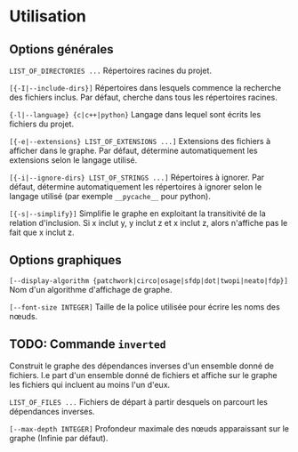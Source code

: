 # Utilisation


## Options générales
`LIST_OF_DIRECTORIES ...`
Répertoires racines du projet.

`[{-I|--include-dirs}]`
Répertoires dans lesquels commence la recherche des fichiers inclus.
Par défaut, cherche dans tous les répertoires racines.


`{-l|--language} {c|c++|python}`
Langage dans lequel sont écrits les fichiers du projet.

`[{-e|--extensions} LIST_OF_EXTENSIONS ...]`
Extensions des fichiers à afficher dans le graphe.
Par défaut, détermine automatiquement les extensions selon le langage utilisé.

`[{-i|--ignore-dirs} LIST_OF_STRINGS ...]`
Répertoires à ignorer.
Par défaut, détermine automatiquement les répertoires à ignorer selon le langage
utilisé (par exemple `__pycache__` pour python).


`[{-s|--simplify}]`
Simplifie le graphe en exploitant la transitivité de la relation d'inclusion.
Si x inclut y, y inclut z et x inclut z, alors n'affiche pas le fait que x inclut z.


## Options graphiques
`[--display-algorithm {patchwork|circo|osage|sfdp|dot|twopi|neato|fdp}]`
Nom d'un algorithme d'affichage de graphe.

`[--font-size INTEGER]`
Taille de la police utilisée pour écrire les noms des nœuds.


## TODO: Commande `inverted`
Construit le graphe des dépendances inverses d'un ensemble donné de fichiers.
I.e part d'un ensemble donné de fichiers et affiche sur le graphe les fichiers
qui incluent au moins l'un d'eux.

`LIST_OF_FILES ...`
Fichiers de départ à partir desquels on parcourt les dépendances inverses.

`[--max-depth INTEGER]`
Profondeur maximale des nœuds apparaissant sur le graphe (Infinie par défaut).
